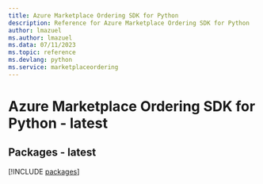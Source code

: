 ```yaml
---
title: Azure Marketplace Ordering SDK for Python
description: Reference for Azure Marketplace Ordering SDK for Python
author: lmazuel
ms.author: lmazuel
ms.data: 07/11/2023
ms.topic: reference
ms.devlang: python
ms.service: marketplaceordering
---
```

# Azure Marketplace Ordering SDK for Python - latest
## Packages - latest
[!INCLUDE [packages](marketplace-ordering-index.md)]